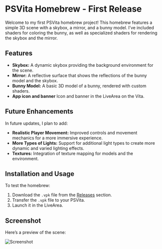 # PSVita Homebrew - First Release

Welcome to my first PSVita homebrew project! This homebrew features a simple 3D scene with a skybox, a mirror, and a bunny model. I’ve included shaders for coloring the bunny, as well as specialized shaders for rendering the skybox and the mirror.

## Features

- **Skybox:** A dynamic skybox providing the background environment for the scene.
- **Mirror:** A reflective surface that shows the reflections of the bunny model and the skybox.
- **Bunny Model:** A basic 3D model of a bunny, rendered with custom shaders.
- **App icon and banner** Icon and banner in the LiveArea on the Vita.

## Future Enhancements

In future updates, I plan to add:

- **Realistic Player Movement:** Improved controls and movement mechanics for a more immersive experience.
- **More Types of Lights:** Support for additional light types to create more dynamic and varied lighting effects.
- **Textures:** Integration of texture mapping for models and the environment.

## Installation and Usage

To test the homebrew:

1. Download the `.vpk` file from the [Releases](https://github.com/irolup/Driewer_Vita/releases/tag/v.1.0) section.
2. Transfer the `.vpk` file to your PSVita.
3. Launch it in the LiveArea.

## Screenshot

Here’s a preview of the scene:

![Screenshot](1.png)
